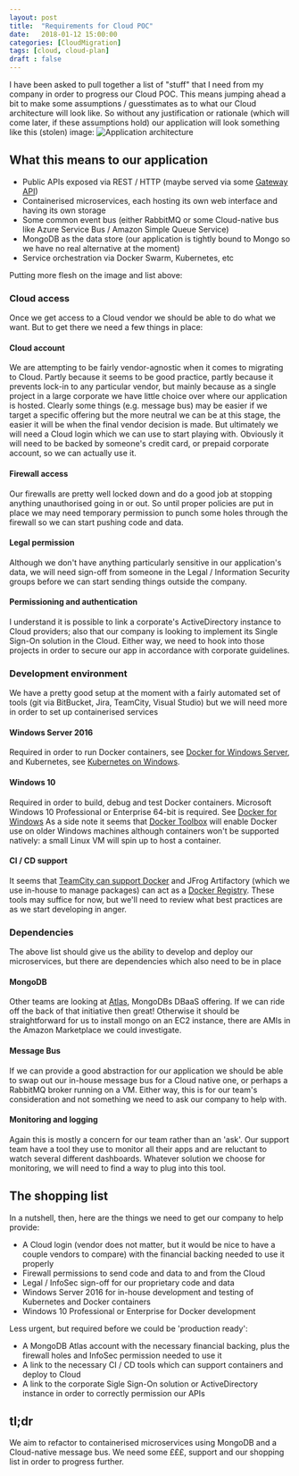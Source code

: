 ```yaml
---
layout: post
title:  "Requirements for Cloud POC"
date:   2018-01-12 15:00:00
categories: [CloudMigration]
tags: [cloud, cloud-plan]
draft : false
---
```


I have been asked to pull together a list of "stuff" that I need from my company in order to progress our Cloud POC. This means jumping ahead a bit to make some assumptions / guesstimates as to what our Cloud architecture will look like. So without any justification or rationale (which will come later, if these assumptions hold) our application will look something like this (stolen) image:
![Application architecture](https://developer.xamarin.com/guides/xamarin-forms/enterprise-application-patterns/containerized-microservices/Images/microservicesarchitecturewitheventbus.png)

## What this means to our application
* Public APIs exposed via REST / HTTP (maybe served via some [Gateway API](https://microservices.io/patterns/apigateway.html))
* Containerised microservices, each hosting its own web interface and having its own storage
* Some common event bus (either RabbitMQ or some Cloud-native bus like Azure Service Bus / Amazon Simple Queue Service)
* MongoDB as the data store (our application is tightly bound to Mongo so we have no real alternative at the moment)
* Service orchestration via Docker Swarm, Kubernetes, etc

Putting more flesh on the image and list above:
### Cloud access
Once we get access to a Cloud vendor we should be able to do what we want. But to get there we need a few things in place:
#### Cloud account
We are attempting to be fairly vendor-agnostic when it comes to migrating to Cloud. Partly because it seems to be good practice, partly because it prevents lock-in to any particular vendor, but mainly because as a single project in a large corporate we have little choice over where our application is hosted. Clearly some things (e.g. message bus) may be easier if we target a specific offering but the more neutral we can be at this stage, the easier it will be when the final vendor decision is made.
But ultimately we will need a Cloud login which we can use to start playing with. Obviously it will need to be backed by someone's credit card, or prepaid corporate account, so we can actually use it.
#### Firewall access
Our firewalls are pretty well locked down and do a good job at stopping anything unauthorised going in or out. So until proper policies are put in place we may need temporary permission to punch some holes through the firewall so we can start pushing code and data.
#### Legal permission
Although we don't have anything particularly sensitive in our application's data, we will need sign-off from someone in the Legal / Information Security groups before we can start sending things outside the company.
#### Permissioning and authentication
I understand it is possible to link a corporate's ActiveDirectory instance to Cloud providers; also that our company is looking to implement its Single Sign-On solution in the Cloud. Either way, we need to hook into those projects in order to secure our app in accordance with corporate guidelines.

### Development environment
We have a pretty good setup at the moment with a fairly automated set of tools (git via BitBucket, Jira, TeamCity, Visual Studio) but we will need more in order to set up containerised services
#### Windows Server 2016
Required in order to run Docker containers, see [Docker for Windows Server](https://www.docker.com/docker-windows-server), and Kubernetes, see [Kubernetes on Windows](https://docs.microsoft.com/en-us/virtualization/windowscontainers/kubernetes/getting-started-kubernetes-windows).
#### Windows 10
Required in order to build, debug and test Docker containers. Microsoft Windows 10 Professional or Enterprise 64-bit is required. See [Docker for Windows](https://www.docker.com/docker-windows)
As a side note it seems that [Docker Toolbox](https://docs.docker.com/toolbox/toolbox_install_windows/) will enable Docker use on older Windows machines although containers won't be supported natively: a small Linux VM will spin up to host a container.
#### CI / CD support
It seems that [TeamCity can support Docker](https://confluence.jetbrains.com/display/TCD10/Integrating+TeamCity+with+Docker) and JFrog Artifactory (which we use in-house to manage packages) can act as a [Docker Registry](https://www.jfrog.com/confluence/display/RTF/Docker+Registry). These tools may suffice for now, but we'll need to review what best practices are as we start developing in anger.


### Dependencies
The above list should give us the ability to develop and deploy our microservices, but there are dependencies which also need to be in place
#### MongoDB
Other teams are looking at [Atlas](https://www.mongodb.com/cloud/atlas), MongoDBs DBaaS offering. If we can ride off the back of that initiative then great! Otherwise it should be straightforward for us to install mongo  on an EC2 instance, there are AMIs in the Amazon Marketplace we could investigate.
#### Message Bus
If we can provide a good abstraction for our application we should be able to swap out our in-house message bus for a Cloud native one, or perhaps a RabbitMQ broker running on a VM. Either way, this is for our team's consideration and not something we need to ask our company to help with.
#### Monitoring and logging
Again this is mostly a concern for our team rather than an 'ask'. Our support team have a tool they use to monitor all their apps and are reluctant to watch several different dashboards. Whatever solution we choose for monitoring, we will need to find a way to plug into this tool.


## The shopping list
In a nutshell, then, here are the things we need to get our company to help provide:
* A Cloud login (vendor does not matter, but it would be nice to have a couple vendors to compare) with the financial backing needed to use it properly
* Firewall permissions to send code and data to and from the Cloud
* Legal / InfoSec sign-off for our proprietary code and data
* Windows Server 2016 for in-house development and testing of Kubernetes and Docker containers
* Windows 10 Professional or Enterprise for Docker development

Less urgent, but required before we could be 'production ready':
* A MongoDB Atlas account with the necessary financial backing, plus the firewall holes and InfoSec permission needed to use it
* A link to the necessary CI / CD tools which can support containers and deploy to Cloud
* A link to the corporate Sigle Sign-On solution or ActiveDirectory instance in order to correctly permission our APIs



## tl;dr
We aim to refactor to containerised microservices using MongoDB and a Cloud-native message bus. We need some £££, support and our shopping list in order to progress further.
